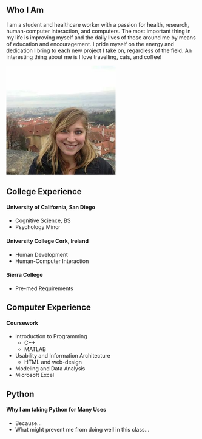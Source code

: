 ## Who I Am
I am a student and healthcare worker with a passion for health, research, human-computer interaction, and computers. The most important thing in my life is improving myself and the daily lives of those around me by means of education and encouragement. I pride myself on the energy and dedication I bring to each new project I take on, regardless of the field. An interesting thing about me is I love travelling, cats, and coffee!

<img src="portfolio.jpg" class="center">

## College Experience

#### University of California, San Diego
- Cognitive Science, BS
- Psychology Minor

#### University College Cork, Ireland
- Human Development
- Human-Computer Interaction

#### Sierra College
- Pre-med Requirements


## Computer Experience
#### Coursework
- Introduction to Programming
  - C++
  - MATLAB
- Usability and Information Architecture
  - HTML and web-design
- Modeling and Data Analysis
- Microsoft Excel

## Python
#### Why I am taking Python for Many Uses
- Because...
- What might prevent me from doing well in this class...
